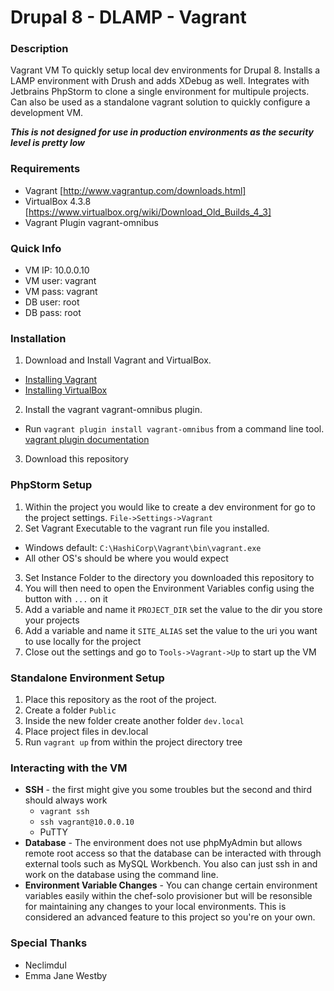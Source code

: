 # Drupal 8 - DLAMP - Vagrant

### Description
Vagrant VM To quickly setup local dev environments for Drupal 8. Installs a LAMP environment with Drush and adds XDebug as well. Integrates with Jetbrains PhpStorm to clone a single environment for multipule projects. Can also be used as a standalone vagrant solution to quickly configure a development VM.

***This is not designed for use in production environments as the security level is pretty low***

### Requirements
* Vagrant [http://www.vagrantup.com/downloads.html]
* VirtualBox 4.3.8 [https://www.virtualbox.org/wiki/Download_Old_Builds_4_3]
* Vagrant Plugin vagrant-omnibus

### Quick Info
* VM IP: 10.0.0.10
* VM user: vagrant
* VM pass: vagrant
* DB user: root
* DB pass: root

### Installation
1. Download and Install Vagrant and VirtualBox.
  * [Installing Vagrant](https://docs.vagrantup.com/v2/installation/)
  * [Installing VirtualBox](https://www.virtualbox.org/manual/ch02.html)
2. Install the vagrant vagrant-omnibus plugin.
  * Run `vagrant plugin install vagrant-omnibus` from a command line tool. [vagrant plugin documentation](https://docs.vagrantup.com/v2/plugins/usage.html)
3. Download this repository

### PhpStorm Setup
1. Within the project you would like to create a dev environment for go to the project settings. `File->Settings->Vagrant`
2. Set Vagrant Executable to the vagrant run file you installed.
  * Windows default: `C:\HashiCorp\Vagrant\bin\vagrant.exe`
  * All other OS's should be where you would expect
3. Set Instance Folder to the directory you downloaded this repository to
4. You will then need to open the Environment Variables config using the button with `...` on it
5. Add a variable and name it `PROJECT_DIR` set the value to the dir you store your projects
6. Add a variable and name it `SITE_ALIAS` set the value to the uri you want to use locally for the project
7. Close out the settings and go to `Tools->Vagrant->Up` to start up the VM

### Standalone Environment Setup
1. Place this repository as the root of the project.
2. Create a folder `Public`
3. Inside the new folder create another folder `dev.local`
4. Place project files in dev.local
5. Run `vagrant up` from within the project directory tree

### Interacting with the VM
* **SSH** - the first might give you some troubles but the second and third should always work
  * `vagrant ssh`
  * `ssh vagrant@10.0.0.10`
  * PuTTY
* **Database** - The environment does not use phpMyAdmin but allows remote root access so that the database can be interacted with through external tools such as MySQL Workbench.  You also can just ssh in and work on the database using the command line.
* **Environment Variable Changes** - You can change certain environment variables easily within the chef-solo provisioner but will be resonsible for maintaining any changes to your local environments. This is considered an advanced feature to this project so you're on your own.

### Special Thanks
* Neclimdul
* Emma Jane Westby
